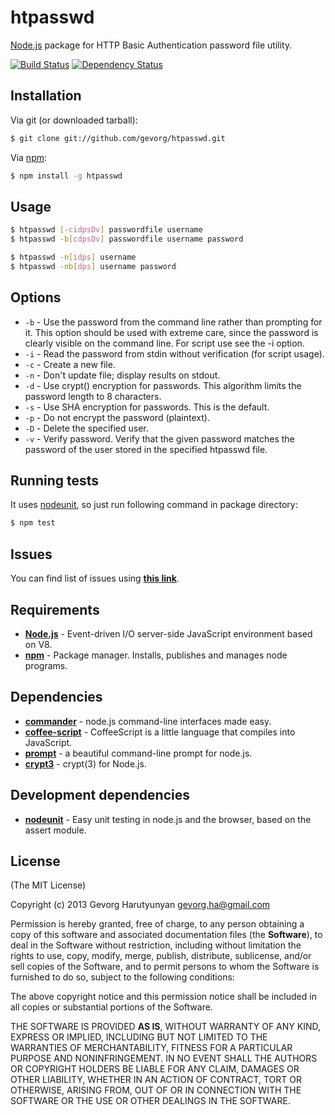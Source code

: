 # htpasswd
[Node.js](http://nodejs.org/) package for HTTP Basic Authentication password file utility.

[![Build Status](https://api.travis-ci.org/gevorg/htpasswd.png)](https://travis-ci.org/gevorg/htpasswd)
[![Dependency Status](https://david-dm.org/gevorg/htpasswd.png)](https://david-dm.org/gevorg/htpasswd)

## Installation

Via git (or downloaded tarball):

```bash
$ git clone git://github.com/gevorg/htpasswd.git
```
Via [npm](http://npmjs.org/):

```bash
$ npm install -g htpasswd
```	
## Usage

```bash
$ htpasswd [-cidpsDv] passwordfile username
$ htpasswd -b[cdpsDv] passwordfile username password

$ htpasswd -n[idps] username
$ htpasswd -nb[dps] username password
```	

## Options

 - `-b` - Use the password from the command line rather than prompting for it. This option should be used with extreme care, since the password is clearly visible on the command line. For script use see the -i option.
 - `-i` - Read the password from stdin without verification (for script usage).
 - `-c` - Create a new file.
 - `-n` - Don't update file; display results on stdout.
 - `-d` - Use crypt() encryption for passwords. This algorithm limits the password length to 8 characters.
 - `-s` - Use SHA encryption for passwords. This is the default.
 - `-p` - Do not encrypt the password (plaintext).
 - `-D` - Delete the specified user.
 - `-v` - Verify password. Verify that the given password matches the password of the user stored in the specified htpasswd file.

## Running tests

It uses [nodeunit](https://github.com/caolan/nodeunit/), so just run following command in package directory:

```bash
$ npm test
```

## Issues

You can find list of issues using **[this link](http://github.com/gevorg/htpasswd/issues)**.

## Requirements

 - **[Node.js](http://nodejs.org)** - Event-driven I/O server-side JavaScript       environment based on V8.
 - **[npm](http://npmjs.org)** - Package manager. Installs, publishes and manages   node programs.

## Dependencies

 - **[commander](https://github.com/visionmedia/commander.js/)** - node.js command-line interfaces made easy.
 - **[coffee-script](http://coffeescript.org/)** - CoffeeScript is a little language that compiles into JavaScript.
 - **[prompt](https://github.com/flatiron/prompt)** - a beautiful command-line prompt for node.js.
 - **[crypt3](https://github.com/Sendanor/node-crypt3)** - crypt(3) for Node.js.

## Development dependencies

 - **[nodeunit](https://github.com/caolan/nodeunit/)** - Easy unit testing in node.js and the browser, based on the assert module.

## License

(The MIT License)

Copyright (c) 2013 Gevorg Harutyunyan <gevorg.ha@gmail.com>

Permission is hereby granted, free of charge, to any person obtaining a copy of this software and associated documentation files (the **Software**), to deal in the Software without restriction, including without limitation the rights to use, copy, modify, merge, publish, distribute, sublicense, and/or sell copies of the Software, and to permit persons to whom the Software is furnished to do so, subject to the following conditions:

The above copyright notice and this permission notice shall be included in all copies or substantial portions of the Software.

THE SOFTWARE IS PROVIDED **AS IS**, WITHOUT WARRANTY OF ANY KIND, EXPRESS OR IMPLIED, INCLUDING BUT NOT LIMITED TO THE WARRANTIES OF MERCHANTABILITY, FITNESS FOR A PARTICULAR PURPOSE AND NONINFRINGEMENT. IN NO EVENT SHALL THE AUTHORS OR COPYRIGHT HOLDERS BE LIABLE FOR ANY CLAIM, DAMAGES OR OTHER LIABILITY, WHETHER IN AN ACTION OF CONTRACT, TORT OR OTHERWISE, ARISING FROM, OUT OF OR IN CONNECTION WITH THE SOFTWARE OR THE USE OR OTHER DEALINGS IN THE SOFTWARE.
